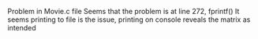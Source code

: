 Problem in Movie.c file
Seems that the problem is at line 272, fprintf()
It seems printing to file is the issue, printing on console reveals the matrix as intended
